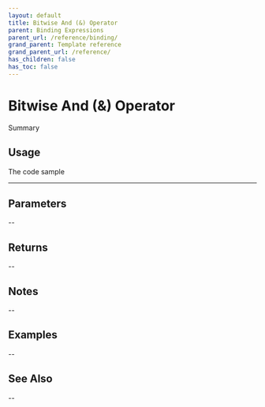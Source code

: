 ```yaml
---
layout: default
title: Bitwise And (&) Operator
parent: Binding Expressions
parent_url: /reference/binding/
grand_parent: Template reference
grand_parent_url: /reference/
has_children: false
has_toc: false
---
```


# Bitwise And (&) Operator

Summary

## Usage

 The code sample

---

## Parameters

--

## Returns 

--

## Notes


-- 

## Examples


--


## See Also


--

